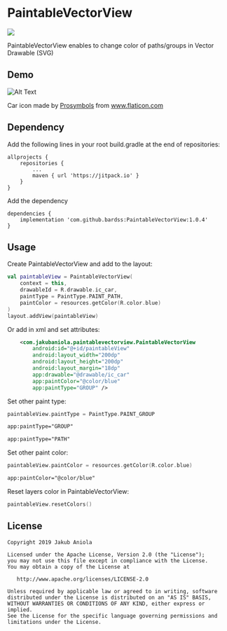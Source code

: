 # PaintableVectorView
[![](https://jitpack.io/v/bardss/PaintableVectorView.svg)](https://jitpack.io/#bardss/PaintableVectorView)

PaintableVectorView enables to change color of paths/groups in Vector Drawable (SVG)

## Demo

![Alt Text](https://i.imgur.com/1CLBhXC.gif)
<div>Car icon made by <a href="https://www.flaticon.com/authors/prosymbols" title="Prosymbols">Prosymbols</a> from <a href="https://www.flaticon.com/" title="Flaticon">www.flaticon.com</a></div>

## Dependency

Add the following lines in your root build.gradle at the end of repositories:
```
allprojects {
    repositories {
        ...
        maven { url 'https://jitpack.io' }
    }
}
```

Add the dependency
```
dependencies {
    implementation 'com.github.bardss:PaintableVectorView:1.0.4'
}
```

## Usage

Create PaintableVectorView and add to the layout:
```kotlin
val paintableView = PaintableVectorView(
    context = this,
    drawableId = R.drawable.ic_car,
    paintType = PaintType.PAINT_PATH,
    paintColor = resources.getColor(R.color.blue)
)
layout.addView(paintableView)
```

Or add in xml and set attributes:
```xml
    <com.jakubaniola.paintablevectorview.PaintableVectorView
        android:id="@+id/paintableView"
        android:layout_width="200dp"
        android:layout_height="200dp"
        android:layout_margin="18dp"
        app:drawable="@drawable/ic_car"
        app:paintColor="@color/blue"
        app:paintType="GROUP" />
```

Set other paint type:
```kotlin
paintableView.paintType = PaintType.PAINT_GROUP
```

```xml
app:paintType="GROUP"
```
```xml
app:paintType="PATH"
```

Set other paint color:
```kotlin
paintableView.paintColor = resources.getColor(R.color.blue)
```

```xml
app:paintColor="@color/blue"
```


Reset layers color in PaintableVectorView:
```kotlin
paintableView.resetColors()
```

## License

```
Copyright 2019 Jakub Aniola

Licensed under the Apache License, Version 2.0 (the "License");
you may not use this file except in compliance with the License.
You may obtain a copy of the License at

   http://www.apache.org/licenses/LICENSE-2.0

Unless required by applicable law or agreed to in writing, software
distributed under the License is distributed on an "AS IS" BASIS,
WITHOUT WARRANTIES OR CONDITIONS OF ANY KIND, either express or implied.
See the License for the specific language governing permissions and
limitations under the License.
```
